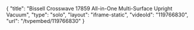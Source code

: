 {
    "title": "Bissell Crosswave 17859 All-in-One Multi-Surface Upright Vacuum",
    "type": "solo",
    "layout": "iframe-static",
    "videoId": "119766830",
    "url": "\/tvpembed\/119766830"
}